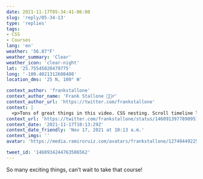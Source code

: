 ```yaml
---
date: 2021-11-17T05:34:41-06:00
slug: 'reply/05-34-13'
type: 'replies'
tags:
- CSS
- Courses
lang: 'en'
weather: '56.87°F'
weather_summary: 'Clear'
weather_icon: 'clear-night'
lat: '25.75545020479775'
long: '-100.4021312608408'
location_dms: '25 N, 100° W'

context_author: 'frankstallone'
context_author_name: 'Frank Stallone 🧘🏻‍♂️'
context_author_url: 'https://twitter.com/frankstallone'
context: |
  <p>Tons of great things in this video. CSS nesting. Scroll timeline looks exciting. Happy to hear <a href="https://twitter.com/@adactio">@adactio</a>'s courses coming!  <a href="https://t.co/xgF2D9iBLm">https://t.co/xgF2D9iBLm</a> </p>
context_url: 'https://twitter.com/frankstallone/status/1460913977890951168'
context_date: '2021-11-17T10:13:29Z'
context_date_friendly: 'Nov 17, 2021 at 10:13 a.m.'
context_imgs: ''
avatar: 'https://media.ramiroruiz.com/avatars/frankstallone/1274044922564395010/RlkWqxPD_bigger.jpg'

tweet_id: '1460934244763586562'
---
```

So many exciting things, can’t wait to take that course!
